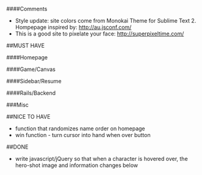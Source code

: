 ####Comments
* Style update: site colors come from Monokai Theme for Sublime Text 2. Hompepage inspired by: http://au.jsconf.com/
* This is a good site to pixelate your face: http://superpixeltime.com/

##MUST HAVE

####Homepage



####Game/Canvas




####Sidebar/Resume



####Rails/Backend



###Misc



##NICE TO HAVE

* function that randomizes name order on homepage
* win function - turn cursor into hand when over button

##DONE

* write javascript/jQuery so that when a character is hovered over, the hero-shot image and information changes below
